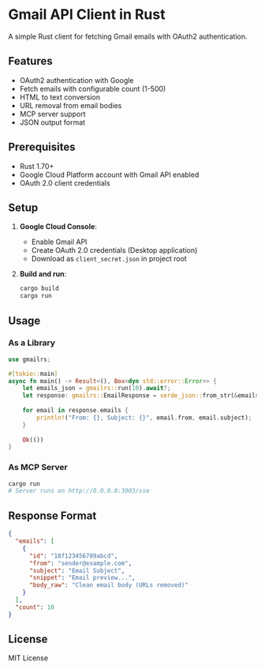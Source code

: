 # Gmail API Client in Rust

A simple Rust client for fetching Gmail emails with OAuth2 authentication.

## Features

- OAuth2 authentication with Google
- Fetch emails with configurable count (1-500)
- HTML to text conversion
- URL removal from email bodies
- MCP server support
- JSON output format

## Prerequisites

- Rust 1.70+
- Google Cloud Platform account with Gmail API enabled
- OAuth 2.0 client credentials

## Setup

1. **Google Cloud Console**:
   - Enable Gmail API
   - Create OAuth 2.0 credentials (Desktop application)
   - Download as `client_secret.json` in project root

2. **Build and run**:
   ```bash
   cargo build
   cargo run
   ```

## Usage

### As a Library

```rust
use gmailrs;

#[tokio::main]
async fn main() -> Result<(), Box<dyn std::error::Error>> {
    let emails_json = gmailrs::run(10).await?;
    let response: gmailrs::EmailResponse = serde_json::from_str(&emails_json)?;
    
    for email in response.emails {
        println!("From: {}, Subject: {}", email.from, email.subject);
    }
    
    Ok(())
}
```

### As MCP Server

```bash
cargo run
# Server runs on http://0.0.0.0:3003/sse
```

## Response Format

```json
{
  "emails": [
    {
      "id": "18f123456789abcd",
      "from": "sender@example.com", 
      "subject": "Email Subject",
      "snippet": "Email preview...",
      "body_raw": "Clean email body (URLs removed)"
    }
  ],
  "count": 10
}
```

## License

MIT License 
